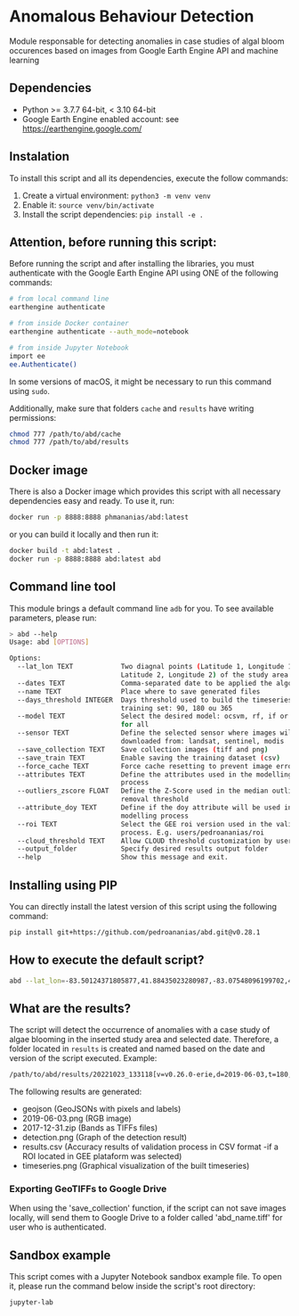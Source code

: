 # Anomalous Behaviour Detection

Module responsable for detecting anomalies in case studies of algal bloom occurences based on images from Google Earth Engine API and machine learning



## Dependencies

- Python >= 3.7.7 64-bit, < 3.10 64-bit
- Google Earth Engine enabled account: see https://earthengine.google.com/


## Instalation

To install this script and all its dependencies, execute the follow commands:

1) Create a virtual environment: `python3 -m venv venv`
2) Enable it: `source venv/bin/activate`
2) Install the script dependencies: `pip install -e .`


## Attention, before running this script:

Before running the script and after installing the libraries, you must authenticate with the Google Earth Engine API using ONE of the following commands:

```bash
# from local command line
earthengine authenticate

# from inside Docker container
earthengine authenticate --auth_mode=notebook

# from inside Jupyter Notebook
import ee
ee.Authenticate()
```

In some versions of macOS, it might be necessary to run this command using `sudo`.

Additionally, make sure that folders `cache` and `results` have writing permissions:

```bash
chmod 777 /path/to/abd/cache
chmod 777 /path/to/abd/results
```

## Docker image

There is also a Docker image which provides this script with all necessary dependencies easy and ready. To use it, run:

```bash
docker run -p 8888:8888 phmananias/abd:latest
```

or you can build it locally and then run it:
```bash
docker build -t abd:latest .
docker run -p 8888:8888 abd:latest abd
```



## Command line tool

This module brings a default command line `adb` for you. To see available parameters, please run:

```bash
> abd --help
Usage: abd [OPTIONS]

Options:
  --lat_lon TEXT            Two diagnal points (Latitude 1, Longitude 1,
                            Latitude 2, Longitude 2) of the study area
  --dates TEXT              Comma-separated date to be applied the algorithm
  --name TEXT               Place where to save generated files
  --days_threshold INTEGER  Days threshold used to build the timeseries and
                            training set: 90, 180 ou 365
  --model TEXT              Select the desired model: ocsvm, rf, if or None
                            for all
  --sensor TEXT             Define the selected sensor where images will be
                            downloaded from: landsat, sentinel, modis
  --save_collection TEXT    Save collection images (tiff and png)
  --save_train TEXT         Enable saving the training dataset (csv)
  --force_cache TEXT        Force cache resetting to prevent image errors
  --attributes TEXT         Define the attributes used in the modelling
                            process
  --outliers_zscore FLOAT   Define the Z-Score used in the median outlier
                            removal threshold
  --attribute_doy TEXT      Define if the doy attribute will be used in the
                            modelling process
  --roi TEXT                Select the GEE roi version used in the validation
                            process. E.g. users/pedroananias/roi
  --cloud_threshold TEXT    Allow CLOUD threshold customization by user
  --output_folder           Specify desired results output folder
  --help                    Show this message and exit.

```

## Installing using PIP

You can directly install the latest version of this script using the following command:

```bash
pip install git+https://github.com/pedroananias/abd.git@v0.28.1
```

## How to execute the default script?

```bash
abd --lat_lon=-83.50124371805877,41.88435023280987,-83.07548096199702,41.65275061592091 --dates=2019-06-03 --name=erie --model=ocsvm --sensor=modis --output_folder=abd
```


## What are the results?

The script will detect the occurrence of anomalies with a case study of algae blooming in the inserted study area and selected date. Therefore, a folder located in `results` is created and named based on the date and version of the script executed. Example: 

```bash
/path/to/abd/results/20221023_133118[v=v0.26.0-erie,d=2019-06-03,t=180,m=ocsvm,s=modis,attr=ndvi,fai]
```

The following results are generated:

- geojson (GeoJSONs with pixels and labels)
- 2019-06-03.png (RGB image)
- 2017-12-31.zip (Bands as TIFFs files)
- detection.png (Graph of the detection result)
- results.csv (Accuracy results of validation process in CSV format -if a ROI located in GEE plataform was selected)
- timeseries.png (Graphical visualization of the built timeseries)


### Exporting GeoTIFFs to Google Drive

When using the 'save_collection' function, if the script can not save images locally, will send them to Google Drive to a folder called 'abd_name.tiff' for user who is authenticated.



## Sandbox example

This script comes with a Jupyter Notebook sandbox example file. To open it, please run the command below inside the script's root directory:

```bash
jupyter-lab
```